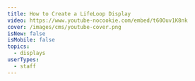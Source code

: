 ```yaml
---
title: How to Create a LifeLoop Display
video: https://www.youtube-nocookie.com/embed/t60Ouv1K8nk
cover: /images/cms/youtube-cover.png
isNew: false
isMobile: false
topics:
  - displays
userTypes:
  - staff
---
```

